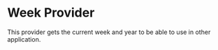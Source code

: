 # Week Provider

This provider gets the current week and year to be able to use in other application.

